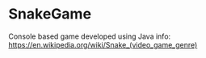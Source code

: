 # SnakeGame

Console based game developed using Java
info: https://en.wikipedia.org/wiki/Snake_(video_game_genre)
